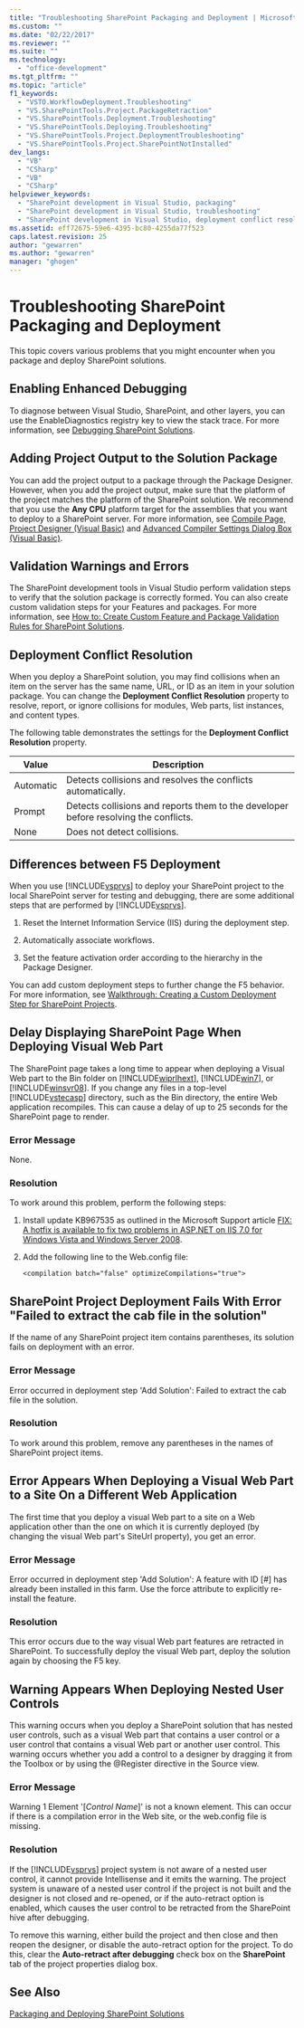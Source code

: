 ```yaml
---
title: "Troubleshooting SharePoint Packaging and Deployment | Microsoft Docs"
ms.custom: ""
ms.date: "02/22/2017"
ms.reviewer: ""
ms.suite: ""
ms.technology: 
  - "office-development"
ms.tgt_pltfrm: ""
ms.topic: "article"
f1_keywords: 
  - "VSTO.WorkflowDeployment.Troubleshooting"
  - "VS.SharePointTools.Project.PackageRetraction"
  - "VS.SharePointTools.Deployment.Troubleshooting"
  - "VS.SharePointTools.Deploying.Troubleshooting"
  - "VS.SharePointTools.Project.DeploymentTroubleshooting"
  - "VS.SharePointTools.Project.SharePointNotInstalled"
dev_langs: 
  - "VB"
  - "CSharp"
  - "VB"
  - "CSharp"
helpviewer_keywords: 
  - "SharePoint development in Visual Studio, packaging"
  - "SharePoint development in Visual Studio, troubleshooting"
  - "SharePoint development in Visual Studio, deployment conflict resolution"
ms.assetid: eff72675-59e6-4395-bc80-4255da77f523
caps.latest.revision: 25
author: "gewarren"
ms.author: "gewarren"
manager: "ghogen"
---
```

# Troubleshooting SharePoint Packaging and Deployment
  This topic covers various problems that you might encounter when you package and deploy SharePoint solutions.  
  
## Enabling Enhanced Debugging  
 To diagnose between Visual Studio, SharePoint, and other layers, you can use the EnableDiagnostics registry key to view the stack trace. For more information, see [Debugging SharePoint Solutions](../sharepoint/debugging-sharepoint-solutions.md).  
  
## Adding Project Output to the Solution Package  
 You can add the project output to a package through the Package Designer. However, when you add the project output, make sure that the platform of the project matches the platform of the SharePoint solution. We recommend that you use the **Any CPU** platform target for the assemblies that you want to deploy to a SharePoint server. For more information, see [Compile Page, Project Designer &#40;Visual Basic&#41;](/visualstudio/ide/reference/compile-page-project-designer-visual-basic) and [Advanced Compiler Settings Dialog Box &#40;Visual Basic&#41;](/visualstudio/ide/reference/advanced-compiler-settings-dialog-box-visual-basic).  
  
## Validation Warnings and Errors  
 The SharePoint development tools in Visual Studio perform validation steps to verify that the solution package is correctly formed. You can also create custom validation steps for your Features and packages. For more information, see [How to: Create Custom Feature and Package Validation Rules for SharePoint Solutions](../sharepoint/how-to-create-custom-feature-and-package-validation-rules-for-sharepoint-solutions.md).  
  
## Deployment Conflict Resolution  
 When you deploy a SharePoint solution, you may find collisions when an item on the server has the same name, URL, or ID as an item in your solution package. You can change the **Deployment Conflict Resolution** property to resolve, report, or ignore collisions for modules, Web parts, list instances, and content types.  
  
 The following table demonstrates the settings for the **Deployment Conflict Resolution** property.  
  
|Value|Description|  
|-----------|-----------------|  
|Automatic|Detects collisions and resolves the conflicts automatically.|  
|Prompt|Detects collisions and reports them to the developer before resolving the conflicts.|  
|None|Does not detect collisions.|  
  
## Differences between F5 Deployment  
 When you use [!INCLUDE[vsprvs](../sharepoint/includes/vsprvs-md.md)] to deploy your SharePoint project to the local SharePoint server for testing and debugging, there are some additional steps that are performed by [!INCLUDE[vsprvs](../sharepoint/includes/vsprvs-md.md)].  
  
1.  Reset the Internet Information Service (IIS) during the deployment step.  
  
2.  Automatically associate workflows.  
  
3.  Set the feature activation order according to the hierarchy in the Package Designer.  
  
 You can add custom deployment steps to further change the F5 behavior. For more information, see [Walkthrough: Creating a Custom Deployment Step for SharePoint Projects](../sharepoint/walkthrough-creating-a-custom-deployment-step-for-sharepoint-projects.md).  
  
## Delay Displaying SharePoint Page When Deploying Visual Web Part  
 The SharePoint page takes a long time to appear when deploying a Visual Web part to the Bin folder on [!INCLUDE[wiprlhext](../sharepoint/includes/wiprlhext-md.md)], [!INCLUDE[win7](../sharepoint/includes/win7-md.md)], or [!INCLUDE[winsvr08](../sharepoint/includes/winsvr08-md.md)]. If you change any files in a top-level [!INCLUDE[vstecasp](../sharepoint/includes/vstecasp-md.md)] directory, such as the Bin directory, the entire Web application recompiles. This can cause a delay of up to 25 seconds for the SharePoint page to render.  
  
### Error Message  
 None.  
  
### Resolution  
 To work around this problem, perform the following steps:  
  
1.  Install update KB967535 as outlined in the Microsoft Support article [FIX: A hotfix is available to fix two problems in ASP.NET on IIS 7.0 for Windows Vista and Windows Server 2008](http://go.microsoft.com/fwlink/?LinkId=179055).  
  
2.  Add the following line to the Web.config file:  
  
    ```  
    <compilation batch="false" optimizeCompilations="true">  
    ```  
  
## SharePoint Project Deployment Fails With Error "Failed to extract the cab file in the solution"  
 If the name of any SharePoint project item contains parentheses, its solution fails on deployment with an error.  
  
### Error Message  
 Error occurred in deployment step 'Add Solution': Failed to extract the cab file in the solution.  
  
### Resolution  
 To work around this problem, remove any parentheses in the names of SharePoint project items.  
  
## Error Appears When Deploying a Visual Web Part to a Site On a Different Web Application  
 The first time that you deploy a visual Web part to a site on a Web application other than the one on which it is currently deployed (by changing the visual Web part's SiteUrl property), you get an error.  
  
### Error Message  
 Error occurred in deployment step 'Add Solution': A feature with ID [#] has already been installed in this farm. Use the force attribute to explicitly re-install the feature.  
  
### Resolution  
 This error occurs due to the way visual Web part features are retracted in SharePoint. To successfully deploy the visual Web part, deploy the solution again by choosing the F5 key.  
  
## Warning Appears When Deploying Nested User Controls  
 This warning occurs when you deploy a SharePoint solution that has nested user controls, such as a visual Web part that contains a user control or a user control that contains a visual Web part or another user control. This warning occurs whether you add a control to a designer by dragging it from the Toolbox or by using the @Register directive in the Source view.  
  
### Error Message  
 Warning 1 Element '[*Control Name*]' is not a known element. This can occur if there is a compilation error in the Web site, or the web.config file is missing.  
  
### Resolution  
 If the [!INCLUDE[vsprvs](../sharepoint/includes/vsprvs-md.md)] project system is not aware of a nested user control, it cannot provide Intellisense and it emits the warning. The project system is unaware of a nested user control if the project is not built and the designer is not closed and re-opened, or if the auto-retract option is enabled, which causes the user control to be retracted from the SharePoint hive after debugging.  
  
 To remove this warning, either build the project and then close and then reopen the designer, or disable the auto-retract option for the project. To do this, clear the **Auto-retract after debugging** check box on the **SharePoint** tab of the project properties dialog box.  
  
## See Also  
 [Packaging and Deploying SharePoint Solutions](../sharepoint/packaging-and-deploying-sharepoint-solutions.md)  
  
  
